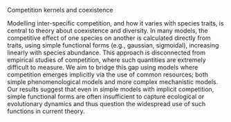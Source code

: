 Competition kernels and coexistence

Modelling inter-specific competition, and how it varies with species traits, is central to theory about coexistence and diversity.  In many models, the competitive effect of one species on another is calculated directly from traits, using simple functional forms (e.g., gaussian, sigmoidal), increasing linearly with species abundance.  This approach is disconnected from empirical studies of competition, where such quantities are extremely difficult to measure.  We aim to bridge this gap using models where competition emerges implicitly via the use of common resources; both simple phenomenological models and more complex mechanistic models.  Our results suggest that even in simple models with implicit competition, simple functional forms are often insufficient to capture ecological or evolutionary dynamics and thus question the widespread use of such functions in current theory.
